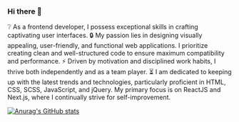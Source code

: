 ### Hi there 👋

❔ As a frontend developer, I possess exceptional skills in crafting captivating user interfaces.
🔒 My passion lies in designing visually appealing, user-friendly, and functional web applications. I prioritize creating clean and well-structured code to ensure maximum compatibility and performance.
⚡ Driven by motivation and disciplined work habits, I thrive both independently and as a team player.
⏳ I am dedicated to keeping up with the latest trends and technologies, particularly proficient in HTML, CSS, SCSS, JavaScript, and jQuery. My primary focus is on ReactJS and Next.js, where I continually strive for self-improvement.

[![Anurag's GitHub stats](https://github-readme-stats.vercel.app/api?username=aleynayucesoy)](https://github.com/anuraghazra/github-readme-stats)
